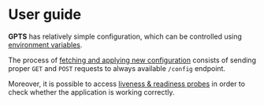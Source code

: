 # User guide

**GPTS** has relatively simple configuration, which can be controlled using [environment variables](envvars.md).

The process of [fetching and applying new configuration](config.md) consists of sending proper `GET` and `POST` requests to always available `/config` endpoint.

Moreover, it is possible to access [liveness & readiness probes](health.md) in order to check whether the application is working correctly.